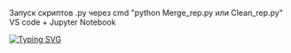 Запуск скриптов .py через cmd "python Merge_rep.py или Clean_rep.py"  
VS code + Jupyter Notebook 

[![Typing SVG](https://readme-typing-svg.herokuapp.com?color=%2336BCF7&lines=Computer+science+student)](https://git.io/typing-svg)
